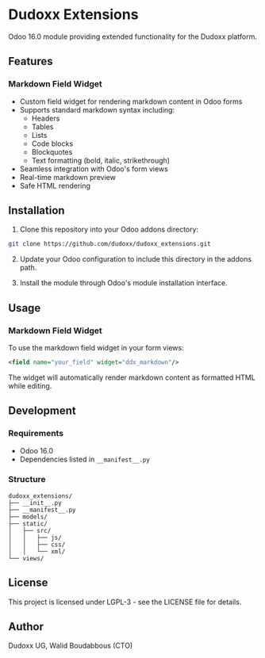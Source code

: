 # Dudoxx Extensions

Odoo 16.0 module providing extended functionality for the Dudoxx platform.

## Features

### Markdown Field Widget
- Custom field widget for rendering markdown content in Odoo forms
- Supports standard markdown syntax including:
  - Headers
  - Tables
  - Lists
  - Code blocks
  - Blockquotes
  - Text formatting (bold, italic, strikethrough)
- Seamless integration with Odoo's form views
- Real-time markdown preview
- Safe HTML rendering

## Installation

1. Clone this repository into your Odoo addons directory:
```bash
git clone https://github.com/dudoxx/dudoxx_extensions.git
```

2. Update your Odoo configuration to include this directory in the addons path.

3. Install the module through Odoo's module installation interface.

## Usage

### Markdown Field Widget

To use the markdown field widget in your form views:

```xml
<field name="your_field" widget="ddx_markdown"/>
```

The widget will automatically render markdown content as formatted HTML while editing.

## Development

### Requirements
- Odoo 16.0
- Dependencies listed in `__manifest__.py`

### Structure
```
dudoxx_extensions/
├── __init__.py
├── __manifest__.py
├── models/
├── static/
│   ├── src/
│   │   ├── js/
│   │   ├── css/
│   │   └── xml/
└── views/
```

## License

This project is licensed under LGPL-3 - see the LICENSE file for details.

## Author

Dudoxx UG, Walid Boudabbous (CTO)